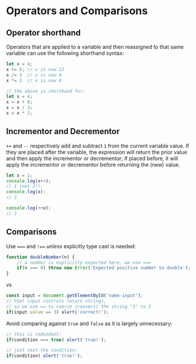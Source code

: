 Operators and Comparisons
===

## Operator shorthand
Operators that are applied to a variable and then reassigned to that
same variable can use the following shorthand syntax:

```js
let x = 4;
x += 8; // x is now 12
x /= 3  // x is now 4
x *= 2  // x is now 8

// the above is shorthand for:
let x = 4;
x = x + 8;
x = x / 3;
x = x * 2;
```

## Incrementor and Decrementor

`++` and `--` respectively add and subtract `1` from the current 
variable value. If they are placed after the variable, the expression will return the prior value and then apply the incrementor or decrementor; if placed before, it will apply the incrementor or decrementor before returning the (new) value.

```js
let x = 1;
console.log(x++); 
// 1 (not 2!);
console.log(x); 
// 2

console.log(++x);
// 3
```

## Comparisons

Use `===` and `!==` _unless_ explicitly type cast is needed:

```js
function doubleNumber(n) {
    // a number is explicitly expected here, we use ===
    if(n === 0) throw new Error('Expected positive number to double');
}
```

vs 

```js
const input = document.getElementById('name-input');
// html input controls return strings,
// so we use == to coerce (convert) the string "3" to 3
if(input.value == 3) alert('correct!');

```

Avoid comparing against `true` and `false` as it is largely unnecessary:

```js
// this is redundant:
if(condition === true) alert('true!');

// just test the condition:
if(condition) alert('true!');
```


